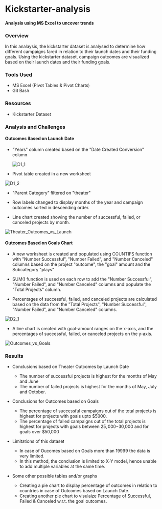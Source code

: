 # Kickstarter-analysis
#### Analysis using MS Excel to uncover trends

### Overview

In this analaysis, the kickstarter dataset is analysed to determine how different campaigns fared in relation to their launch dates and their funding goals. Using the kickstarter dataset, campaign outcomes are visualized based on their launch dates and their funding goals. 

### Tools Used

  - MS Excel (Pivot Tables & Pivot Charts)
  - Git Bash

### Resources

  - Kickstarter Dataset


### Analysis and Challenges

  #### Outcomes Based on Launch Date
  
  - "Years" column created based on the "Date Created Conversion" column
  
    ![D1_1](https://user-images.githubusercontent.com/106279653/193475960-edd5af37-e32d-440e-a533-eaa2ef7610f0.JPG)

  - Pivot table created in a new worksheet

  ![D1_2](https://user-images.githubusercontent.com/106279653/193475984-e8c89c84-f9cd-4119-a60a-7b7cbd266340.JPG)

  - "Parent Category" filtered on "theater"
  
  - Row labels changed to display months of the year and campaign outcomes sorted in descending order.
  
  - Line chart created showing the number of successful, failed, or canceled projects by month.
  
  ![Theater_Outcomes_vs_Launch](https://user-images.githubusercontent.com/106279653/193476063-9f982737-a2cd-4544-8e9c-f231e074ab0b.png)
  
  
  #### Outcomes Based on Goals Chart
  
  - A new worksheet is created and populated using COUNTIFS function with "Number Successful", "Number Failed", and "Number Canceled" columns based on the project "outcome", the "goal" amount and the Subcategory "plays"
  
  - SUM() function is used on each row to add the "Number Successful", "Number Failed", and "Number Canceled" columns and populate the "Total Projects" column.
  
  - Percentages of successful, failed, and canceled projects are calculated based on the data from the "Total Projects", "Number Successful", "Number Failed", and "Number Canceled" columns.

  ![D2_1](https://user-images.githubusercontent.com/106279653/193476334-53ee8676-2e89-4031-8451-bf743b83eb78.JPG)

  - A line chart is created with goal-amount ranges on the x-axis, and the percentages of successful, failed, or canceled projects on the y-axis.
  
  ![Outcomes_vs_Goals](https://user-images.githubusercontent.com/106279653/193476343-e34facd2-ec68-416e-b6fa-48d31cd74d5c.png)


### Results

  - Conclusions based on Theater Outcomes by Launch Date
    - The number of successful projects is highest for the months of May and June
    - The number of failed projects is highest for the months of May, July and October.
   
   - Conclusions for Outcomes based on Goals   
      - The percentage of successful campaigns out of the total projects is highest for projects with goals upto $5000.
      - The percentage of failed campaigns out of the total projects is highest for projects with goals between $25,000-$30,000 and for goals over $50,000
   
   
  - Limitations of this dataset

    - In case of Oucomes based on Goals more than 19999 the data is very limited.
    - In this method, the conclusion is limited to X-Y model, hence unable to add multiple variables at the same time.

  - Some other possible tables and/or graphs
  
    - Creating a pie chart to display percentage of outcomes in relation to countries in case of Outcomes based on Launch Date.
    - Creating another pie chart to visulaize Percentage of Successful, Failed & Canceled w.r.t. the goal outcomes.
  
    
